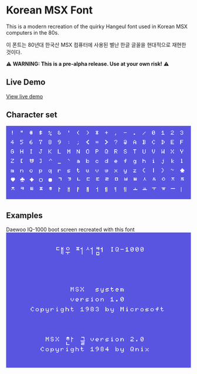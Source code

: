 # Korean MSX Font

This is a modern recreation of the quirky Hangeul font used in Korean MSX computers in the 80s.

이 폰트는 80년대 한국산 MSX 컴퓨터에 사용된 별난 한글 글꼴을 현대적으로 재현한 것이다.

⚠️ **WARNING: This is a pre-alpha release. Use at your own risk!** ⚠️

## Live Demo
[View live demo](http://noahburney.net/msx-font/)

## Character set
![Character set](samples/characterset.png)

## Examples
Daewoo IQ-1000 boot screen recreated with this font
![Screenshot of Daewoo IQ-1000 boot screen recreated with this font](samples/screenshot.png)
